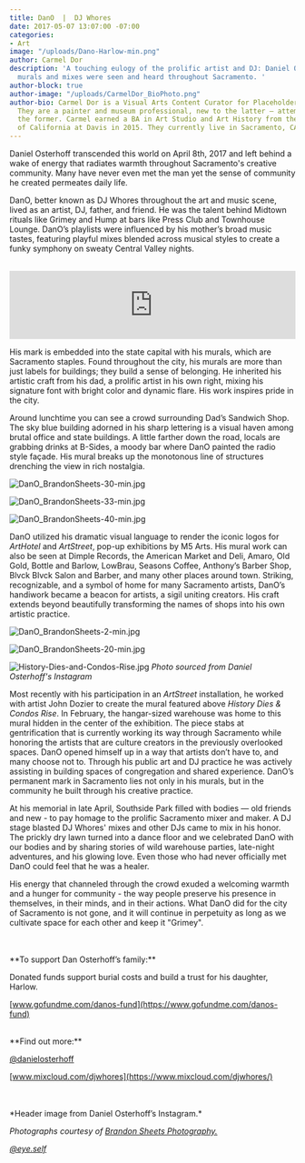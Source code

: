 ```yaml
---
title: DanO  |  DJ Whores
date: 2017-05-07 13:07:00 -07:00
categories:
- Art
image: "/uploads/Dano-Harlow-min.png"
author: Carmel Dor
description: 'A touching eulogy of the prolific artist and DJ: Daniel Osterhoff. His
  murals and mixes were seen and heard throughout Sacramento. '
author-block: true
author-image: "/uploads/CarmelDor_BioPhoto.png"
author-bio: Carmel Dor is a Visual Arts Content Curator for Placeholder Magazine.
  They are a painter and museum professional, new to the latter – attempting to navigate
  the former. Carmel earned a BA in Art Studio and Art History from the University
  of California at Davis in 2015. They currently live in Sacramento, CA.
---
```


Daniel Osterhoff transcended this world on April 8th, 2017 and left behind a wake of energy that radiates warmth throughout Sacramento's creative community. Many have never even met the man yet the sense of community he created permeates daily life.

DanO, better known as DJ Whores throughout the art and music scene, lived as an artist, DJ, father, and friend. He was the talent behind Midtown rituals like Grimey and Hump at bars like Press Club and Townhouse Lounge. DanO’s playlists were influenced by his mother’s broad music tastes, featuring playful mixes blended across musical styles to create a funky symphony on sweaty Central Valley nights.

<br />
<iframe width="100%" height="120" src="https://www.mixcloud.com/widget/iframe/?feed=https%3A%2F%2Fwww.mixcloud.com%2Fdjwhores%2Fdj-whores-summer-bass-mix-july-2009%2F&hide_cover=1&light=1" frameborder="0"></iframe>
<br />

His mark is embedded into the state capital with his murals, which are Sacramento staples. Found throughout the city, his murals are more than just labels for buildings; they build a sense of belonging. He inherited his artistic craft from his dad, a prolific artist in his own right, mixing his signature font with bright color and dynamic flare. His work inspires pride in the city.

Around lunchtime you can see a crowd surrounding Dad’s Sandwich Shop. The sky blue building adorned in his sharp lettering is a visual haven among brutal office and state buildings. A little farther down the road, locals are grabbing drinks at B-Sides, a moody bar where DanO painted the radio style façade. His mural breaks up the monotonous line of structures drenching the view in rich nostalgia.

![DanO_BrandonSheets-30-min.jpg](/uploads/DanO_BrandonSheets-30-min.jpg)

![DanO_BrandonSheets-33-min.jpg](/uploads/DanO_BrandonSheets-33-min.jpg)

![DanO_BrandonSheets-40-min.jpg](/uploads/DanO_BrandonSheets-40-min.jpg)

DanO utilized his dramatic visual language to render the iconic logos for *ArtHotel* and *ArtStreet*, pop-up exhibitions by M5 Arts. His mural work can also be seen at Dimple Records, the American Market and Deli, Amaro, Old Gold, Bottle and Barlow, LowBrau, Seasons Coffee, Anthony’s Barber Shop, Blvck Blvck Salon and Barber, and many other places around town. Striking, recognizable, and a symbol of home for many Sacramento artists, DanO’s handiwork became a beacon for artists, a sigil uniting creators. His craft extends beyond beautifully transforming the names of shops into his own artistic practice.

![DanO_BrandonSheets-2-min.jpg](/uploads/DanO_BrandonSheets-2-min.jpg)

![DanO_BrandonSheets-20-min.jpg](/uploads/DanO_BrandonSheets-20-min.jpg)

![History-Dies-and-Condos-Rise.jpg](/uploads/History-Dies-and-Condos-Rise.jpg)
*Photo sourced from Daniel Osterhoff's Instagram*

Most recently with his participation in an *ArtStreet* installation, he worked with artist John Dozier to create the mural featured above *History Dies & Condos Rise*. In February, the hangar-sized warehouse was home to this mural hidden in the center of the exhibition. The piece stabs at gentrification that is currently working its way through Sacramento while honoring the artists that are culture creators in the previously overlooked spaces.
DanO opened himself up in a way that artists don’t have to, and many choose not to. Through his public art and DJ practice he was actively assisting in building spaces of congregation and shared experience. DanO’s permanent mark in Sacramento lies not only in his murals, but in the community he built through his creative practice.

At his memorial in late April, Southside Park filled with bodies — old friends and new - to pay homage to the prolific Sacramento mixer and maker. A DJ stage blasted DJ Whores' mixes and other DJs came to mix in his honor. The prickly dry lawn turned into a dance floor and we celebrated DanO with our bodies and by sharing stories of wild warehouse parties, late-night adventures, and his glowing love. Even those who had never officially met DanO could feel that he was a healer.

His energy that channeled through the crowd exuded a welcoming warmth and a hunger for community - the way people preserve his presence in themselves, in their minds, and in their actions. What DanO did for the city of Sacramento is not gone, and it will continue in perpetuity as long as we cultivate space for each other and keep it "Grimey".

<br />
<br />
**To support Dan Osterhoff’s family:**

Donated funds support burial costs and build a  trust for his daughter, Harlow.

[www.gofundme.com/danos-fund](https://www.gofundme.com/danos-fund)

<br />
**Find out more:**

[@danielosterhoff](https://www.instagram.com/danielosterhoff/)

[www.mixcloud.com/djwhores](https://www.mixcloud.com/djwhores/)

<br />
<br />
*Header image from Daniel Osterhoff’s Instagram.*

*Photographs courtesy of* *[Brandon Sheets Photography.](http://www.brandonsheetsphotography.com/)*

*[@eye.self](https://www.instagram.com/eye.self/?hl=en)*
